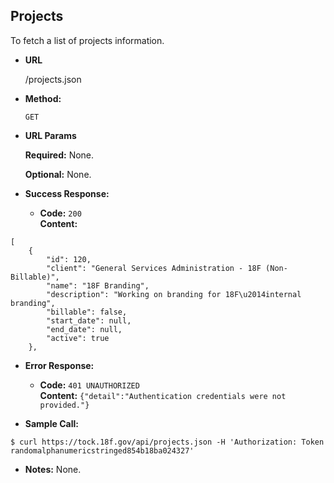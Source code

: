 **Projects**
----
To fetch a list of projects  information.

* **URL**

  /projects.json

* **Method:**

  `GET`
  
*  **URL Params**

   **Required:**
   None.
   
   **Optional:**
   None.

* **Success Response:**

  * **Code:** `200` <br />
    **Content:** 
```
[
    {
        "id": 120,
        "client": "General Services Administration - 18F (Non-Billable)",
        "name": "18F Branding",
        "description": "Working on branding for 18F\u2014internal branding",
        "billable": false,
        "start_date": null,
        "end_date": null,
        "active": true
    },

```
 
* **Error Response:**

  * **Code:** `401 UNAUTHORIZED` <br />
    **Content:** `{"detail":"Authentication credentials were not provided."}`

* **Sample Call:**

```
$ curl https://tock.18f.gov/api/projects.json -H 'Authorization: Token randomalphanumericstringed854b18ba024327'
```

* **Notes:** None.
 
